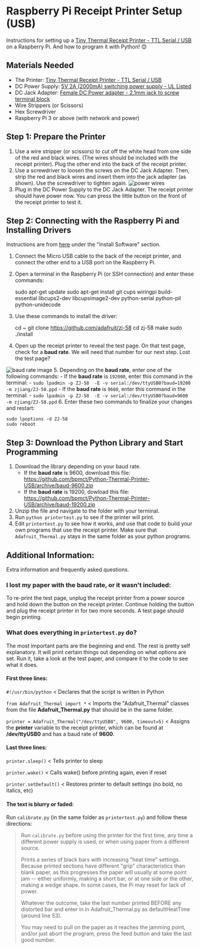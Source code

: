 # Raspberry Pi Receipt Printer Setup (USB)
Instructions for setting up a [Tiny Thermal Receipt Printer - TTL Serial / USB](https://www.adafruit.com/product/2751) on a Raspberry Pi. And how to program it with Python! 😊

## Materials Needed
- The Printer: [Tiny Thermal Receipt Printer - TTL Serial / USB](https://www.adafruit.com/product/2751)
- DC Power Supply: [5V 2A (2000mA) switching power supply - UL Listed](https://www.adafruit.com/product/276)
- DC Jack Adapter: [Female DC Power adapter - 2.1mm jack to screw terminal block](https://www.adafruit.com/product/368)
- Wire Strippers (or Scissors)
- Hex Screwdriver
- Raspberry Pi 3 or above (with network and power)

## Step 1: Prepare the Printer
1. Use a wire stripper (or scissors) to cut off the white head from one side of the red and black wires. (The wires should be included with the receipt printer). Plug the other end into the back of the receipt printer. 
2. Use a screwdriver to loosen the screws on the DC Jack Adapter. Then, strip the red and black wires and insert them into the jack adapter (as shown). Use the screwdriver to tighten again. ![power wires](https://cdn-learn.adafruit.com/assets/assets/000/001/944/large1024/components_poweradapt.jpg?1396777663)
3. Plug in the DC Power Supply to the DC Jack Adapter. The receipt printer should have power now. You can press the little button on the front of the receipt printer to test it.

## Step 2: Connecting with the Raspberry Pi and Installing Drivers
Instructions are from [here](https://learn.adafruit.com/instant-camera-using-raspberry-pi-and-thermal-printer/system-setup#install-software-2-7) under the "Install Software" section.
1. Connect the Micro USB cable to the back of the receipt printer, and connect the other end to a USB port on the Raspberry Pi.
2. Open a terminal in the Raspberry Pi (or SSH connection) and enter these commands:

    sudo apt-get update
    sudo apt-get install git cups wiringpi build-essential libcups2-dev libcupsimage2-dev python-serial python-pil python-unidecode

3. Use these commands to install the driver:

    cd ~
    git clone https://github.com/adafruit/zj-58
    cd zj-58
    make
    sudo ./install
4. Open up the receipt printer to reveal the test page. On that test page, check for a **baud rate**. We will need that number for our next step. Lost the test page?

 ![baud rate image](https://cdn-learn.adafruit.com/assets/assets/000/040/964/original/camera_raspberry_pi_components_test-baud.jpg)
5. Depending on the **baud rate**, enter one of the following commands:
	- If the **baud rate** is `192000`, enter this command in the terminal:
		- `sudo lpadmin -p ZJ-58  -E -v serial:/dev/ttyUSB0?baud=19200  -m zjiang/ZJ-58.ppd`
	- If the **baud rate** is `9600`, enter this command in the terminal:
		- `sudo lpadmin -p ZJ-58  -E -v serial:/dev/ttyUSB0?baud=9600  -m zjiang/ZJ-58.ppd`
6. Enter these two commands to finalize your changes and restart:

    sudo lpoptions -d ZJ-58
    sudo reboot

## Step 3: Download the Python Library and Start Programming

1. Download the library depending on your baud rate.
	- If the **baud rate** is 9600, download this file: https://github.com/bpmct/Python-Thermal-Printer-USB/archive/baud-9600.zip
	- If the **baud rate** is 19200, dowload this file: https://github.com/bpmct/Python-Thermal-Printer-USB/archive/baud-19200.zip
2. Unzip the file and navigate to the folder with your terminal.
3. Run `python printertest.py` to see if the printer will print.
4. Edit `printertest.py` to see how it works, and use that code to build your own programs that use the receipt printer. Make sure that `Adafruit_Thermal.py` stays in the same folder as your python programs.

## Additional Information:

Extra information and frequently asked questions.

### I lost my paper with the baud rate, or it wasn't included:
To re-print the test page, unplug the receipt printer from a power source and hold down the button on the receipt printer. Continue holding the button and plug the receipt printer in for two more seconds. A test page should begin printing.

### What does everything in `printertest.py` do?

The most important parts are the beginning and end. The rest is pretty self explanatory. It will print certain things out depending on what options are set. Run it, take a look at the test paper, and compare it to the code to see what it does.

#### First three lines:
`#!/usr/bin/python` < Declares that the script is written in Python

`from Adafruit_Thermal import *` < Imports the "Adafruit_Thermal" classes from the file **Adafruit_Thermal.py** that should be in the same folder.

`printer = Adafruit_Thermal("/dev/ttyUSB0", 9600, timeout=5)` < Assigns the **printer** variable to the receipt printer, which can be found at **/dev/ttyUSB0** and has a baud rate of **9600**.

#### Last three lines:
`printer.sleep()` < Tells printer to sleep

`printer.wake()` < Calls wake() before printing again, even if reset

`printer.setDefault()` < Restores printer to default settings (no bold, no italics, etc)

#### The text is blurry or faded:
Run `calibrate.py` (in the same folder as `printertest.py`) and follow these directions:

> Run `calibrate.py` before using the printer for the first time, any time
> a different power supply is used, or when using paper from a different
> source.
> 
> Prints a series of black bars with increasing "heat time" settings.
> Because printed sections have different "grip" characteristics than
> blank paper, as this progresses the paper will usually at some point
> jam -- either uniformly, making a short bar, or at one side or the
> other, making a wedge shape.  In some cases, the Pi may reset for lack
> of power.
> 
> Whatever the outcome, take the last number printed BEFORE any 
> distorted bar and enter in in Adafruit_Thermal.py as defaultHeatTime
> (around line 53).
> 
> You may need to pull on the paper as it reaches the jamming point,
> and/or just abort the program, press the feed button and take the last
> good number.
